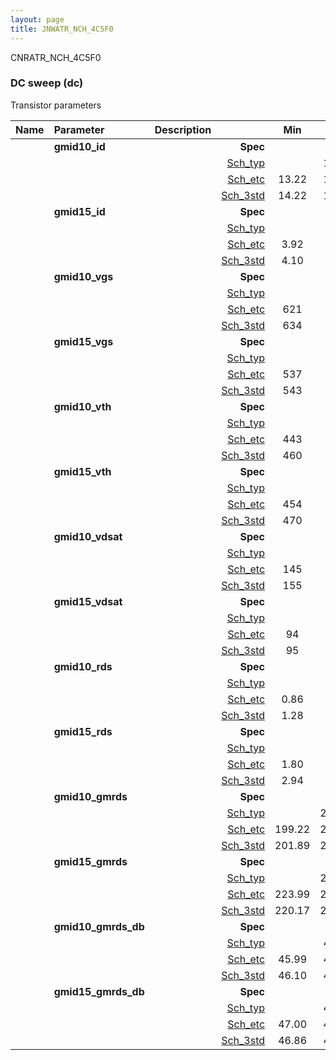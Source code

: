 ```yaml
---
layout: page
title: JNWATR_NCH_4C5F0
---
```



CNRATR_NCH_4C5F0

### DC sweep (dc)

Transistor parameters



|**Name**|**Parameter**|**Description**| |**Min**|**Typ**|**Max**| Unit|
|:---|:---|:---|---:|:---:|:---:|:---:| ---:|
||**gmid10\_id** || **Spec**  |  | **0.00** |  | **uA** |
| | | |<a href='results/dc_Sch_typical.html'>Sch_typ</a>| | 15.14 |  | |
| | | |<a href='results/dc_Sch_etc.html'>Sch_etc</a>|13.22 | 17.61 | 23.35 | |
| | | |<a href='results/dc_Sch_mc.html'>Sch_3std</a>|14.22 | 15.26 | 16.30 | |
||**gmid15\_id** || **Spec**  |  | **0.00** |  | **uA** |
| | | |<a href='results/dc_Sch_typical.html'>Sch_typ</a>| | 4.64 |  | |
| | | |<a href='results/dc_Sch_etc.html'>Sch_etc</a>|3.92 | 5.82 | 8.37 | |
| | | |<a href='results/dc_Sch_mc.html'>Sch_3std</a>|4.10 | 4.70 | 5.31 | |
||**gmid10\_vgs** || **Spec**  |  | **0** |  | **mV** |
| | | |<a href='results/dc_Sch_typical.html'>Sch_typ</a>| | 644 |  | |
| | | |<a href='results/dc_Sch_etc.html'>Sch_etc</a>|621 | 663 | 701 | |
| | | |<a href='results/dc_Sch_mc.html'>Sch_3std</a>|634 | 645 | 656 | |
||**gmid15\_vgs** || **Spec**  |  | **0** |  | **mV** |
| | | |<a href='results/dc_Sch_typical.html'>Sch_typ</a>| | 556 |  | |
| | | |<a href='results/dc_Sch_etc.html'>Sch_etc</a>|537 | 580 | 623 | |
| | | |<a href='results/dc_Sch_mc.html'>Sch_3std</a>|543 | 558 | 573 | |
||**gmid10\_vth** || **Spec**  |  | **0** |  | **mV** |
| | | |<a href='results/dc_Sch_typical.html'>Sch_typ</a>| | 464 |  | |
| | | |<a href='results/dc_Sch_etc.html'>Sch_etc</a>|443 | 486 | 526 | |
| | | |<a href='results/dc_Sch_mc.html'>Sch_3std</a>|460 | 464 | 467 | |
||**gmid15\_vth** || **Spec**  |  | **0** |  | **mV** |
| | | |<a href='results/dc_Sch_typical.html'>Sch_typ</a>| | 474 |  | |
| | | |<a href='results/dc_Sch_etc.html'>Sch_etc</a>|454 | 496 | 537 | |
| | | |<a href='results/dc_Sch_mc.html'>Sch_3std</a>|470 | 474 | 477 | |
||**gmid10\_vdsat** || **Spec**  |  | **0** |  | **mV** |
| | | |<a href='results/dc_Sch_typical.html'>Sch_typ</a>| | 159 |  | |
| | | |<a href='results/dc_Sch_etc.html'>Sch_etc</a>|145 | 152 | 160 | |
| | | |<a href='results/dc_Sch_mc.html'>Sch_3std</a>|155 | 160 | 164 | |
||**gmid15\_vdsat** || **Spec**  |  | **0** |  | **mV** |
| | | |<a href='results/dc_Sch_typical.html'>Sch_typ</a>| | 99 |  | |
| | | |<a href='results/dc_Sch_etc.html'>Sch_etc</a>|94 | 96 | 100 | |
| | | |<a href='results/dc_Sch_mc.html'>Sch_3std</a>|95 | 100 | 104 | |
||**gmid10\_rds** || **Spec**  |  | **0.00** |  | **MOhm** |
| | | |<a href='results/dc_Sch_typical.html'>Sch_typ</a>| | 1.36 |  | |
| | | |<a href='results/dc_Sch_etc.html'>Sch_etc</a>|0.86 | 1.16 | 1.57 | |
| | | |<a href='results/dc_Sch_mc.html'>Sch_3std</a>|1.28 | 1.35 | 1.42 | |
||**gmid15\_rds** || **Spec**  |  | **0.00** |  | **MOhm** |
| | | |<a href='results/dc_Sch_typical.html'>Sch_typ</a>| | 3.28 |  | |
| | | |<a href='results/dc_Sch_etc.html'>Sch_etc</a>|1.80 | 2.62 | 3.89 | |
| | | |<a href='results/dc_Sch_mc.html'>Sch_3std</a>|2.94 | 3.24 | 3.55 | |
||**gmid10\_gmrds** || **Spec**  |  | **0.00** |  | **V** |
| | | |<a href='results/dc_Sch_typical.html'>Sch_typ</a>| | 204.96 |  | |
| | | |<a href='results/dc_Sch_etc.html'>Sch_etc</a>|199.22 | 202.96 | 206.77 | |
| | | |<a href='results/dc_Sch_mc.html'>Sch_3std</a>|201.89 | 205.38 | 208.87 | |
||**gmid15\_gmrds** || **Spec**  |  | **0.00** |  | **V** |
| | | |<a href='results/dc_Sch_typical.html'>Sch_typ</a>| | 226.87 |  | |
| | | |<a href='results/dc_Sch_etc.html'>Sch_etc</a>|223.99 | 226.24 | 227.31 | |
| | | |<a href='results/dc_Sch_mc.html'>Sch_3std</a>|220.17 | 227.73 | 235.30 | |
||**gmid10\_gmrds\_db** || **Spec**  |  | **0.00** |  | **dB** |
| | | |<a href='results/dc_Sch_typical.html'>Sch_typ</a>| | 46.23 |  | |
| | | |<a href='results/dc_Sch_etc.html'>Sch_etc</a>|45.99 | 46.15 | 46.31 | |
| | | |<a href='results/dc_Sch_mc.html'>Sch_3std</a>|46.10 | 46.25 | 46.40 | |
||**gmid15\_gmrds\_db** || **Spec**  |  | **0.00** |  | **dB** |
| | | |<a href='results/dc_Sch_typical.html'>Sch_typ</a>| | 47.12 |  | |
| | | |<a href='results/dc_Sch_etc.html'>Sch_etc</a>|47.00 | 47.09 | 47.13 | |
| | | |<a href='results/dc_Sch_mc.html'>Sch_3std</a>|46.86 | 47.15 | 47.44 | |

